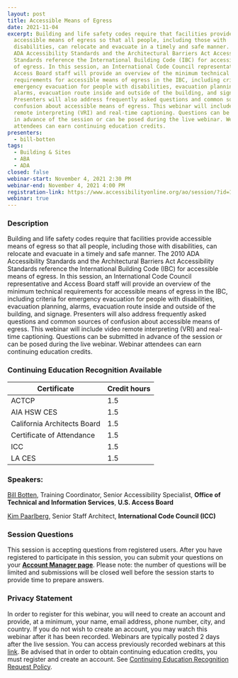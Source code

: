 ```yaml
---
layout: post
title: Accessible Means of Egress
date: 2021-11-04
excerpt: Building and life safety codes require that facilities provide
  accessible means of egress so that all people, including those with
  disabilities, can relocate and evacuate in a timely and safe manner. The 2010
  ADA Accessibility Standards and the Architectural Barriers Act Accessibility
  Standards reference the International Building Code (IBC) for accessible means
  of egress. In this session, an International Code Council representative and
  Access Board staff will provide an overview of the minimum technical
  requirements for accessible means of egress in the IBC, including criteria for
  emergency evacuation for people with disabilities, evacuation planning,
  alarms, evacuation route inside and outside of the building, and signage.
  Presenters will also address frequently asked questions and common sources of
  confusion about accessible means of egress. This webinar will include video
  remote interpreting (VRI) and real-time captioning. Questions can be submitted
  in advance of the session or can be posed during the live webinar. Webinar
  attendees can earn continuing education credits.
presenters:
  - bill-botten
tags:
  - Building & Sites
  - ABA
  - ADA
closed: false
webinar-start: November 4, 2021 2:30 PM
webinar-end: November 4, 2021 4:00 PM
registration-link: https://www.accessibilityonline.org/ao/session/?id=110974
webinar: true
---
```

### Description

Building and life safety codes require that facilities provide accessible means of egress so that all people, including those with disabilities, can relocate and evacuate in a timely and safe manner. The 2010 ADA Accessibility Standards and the Architectural Barriers Act Accessibility Standards reference the International Building Code (IBC) for accessible means of egress. In this session, an International Code Council representative and Access Board staff will provide an overview of the minimum technical requirements for accessible means of egress in the IBC, including criteria for emergency evacuation for people with disabilities, evacuation planning, alarms, evacuation route inside and outside of the building, and signage. Presenters will also address frequently asked questions and common sources of confusion about accessible means of egress. This webinar will include video remote interpreting (VRI) and real-time captioning. Questions can be submitted in advance of the session or can be posed during the live webinar. Webinar attendees can earn continuing education credits.

### Continuing Education Recognition Available

| **Certificate**             | **Credit hours** |
| --------------------------- | ---------------- |
| ACTCP                       | 1.5              |
| AIA HSW CES                 | 1.5              |
| California Architects Board | 1.5              |
| Certificate of Attendance   | 1.5              |
| ICC                         | 1.5              |
| LA CES                      | 1.5              |

### Speakers:

[Bill Botten](https://www.accessibilityonline.org/ao/speakers/10008/?ret=speakers), Training Coordinator, Senior Accessibility Specialist, **Office of Technical and Information Services**, **U.S. Access Board**

[Kim Paarlberg](https://www.accessibilityonline.org/speakers/speaker.aspx?id=10217), Senior Staff Architect, **International Code Council (ICC)**

### Session Questions

This session is accepting questions from registered users. After you have registered to participate in this session, you can submit your questions on your **[Account Manager page](https://www.accessibilityonline.org/ao/accountManager)**. Please note: the number of questions will be limited and submissions will be closed well before the session starts to provide time to prepare answers.

### Privacy Statement

In order to register for this webinar, you will need to create an account and provide, at a minimum, your name, email address, phone number, city, and country. If you do not wish to create an account, you may watch this webinar after it has been recorded. Webinars are typically posted 2 days after the live session. You can access previously recorded webinars at this [link](https://www.accessibilityonline.org/ao/archives/). Be advised that in order to obtain continuing education credits, you must register and create an account. See [Continuing Education Recognition Request Policy](https://www.accessibilityonline.org/continuing-education/CEUDetails.aspx).
